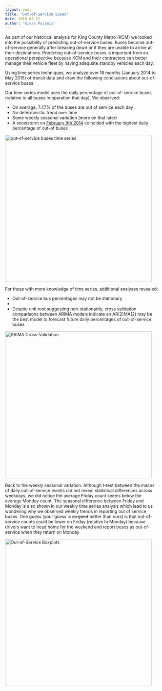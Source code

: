 ```yaml
---
layout: post
title: "Out-of-Service Buses"
date: 2015-08-21
author: "Kivan Polimis" 
---
```


As part of our historical analysis for King County Metro (KCM) we looked into the possibility of predicting out-of-service buses. Buses become out-of-service generally after breaking down or if they are unable to arrive at their destinations. Predicting out-of-service buses is important from an operational perspective because KCM and their contractors can better manage their vehicle fleet by having adequate standby vehicles each day. 

Using time series techniques, we analyze over 18 months (January 2014 to May 2015) of transit data and draw the following conclusions about out-of-service buses.

<!--more-->

Our time series model uses the daily percentage of out-of-service buses (relative to all buses in operation that day). We observed:
<ul>
<li>On average, 7.47% of the buses are out of service each day</li>
<li>No deterministic trend over time</li>
<li>Some weekly seasonal variation (more on that later)</li>
<li>A snowstorm on <a href="http://www.seattleweatherblog.com/snow/winter-wonderland-seattle-sees-biggest-february-snowfall-in-13-years/">February 9th 2014</a> coincided with the highest daily percentage of out-of buses</li>
</ul>

<img src="/blog/images/Plot - Out-of-Service Time Series.png" align = "middle" alt = "out-of-service buses time series" style="width:480px;">


For those with more knowledge of time series, additional analyses revealed:
<ul>
<li>Out-of-service bus percentages may not be stationary<li/> 
<li>Despite unit root suggesting non-stationarity, cross validation comparisons between ARIMA models indicate an AR(2)MA(2) may be the best model to forecast future daily percentages of out-of-service buses</li>
</ul>
 
<img src="/blog/images/Plot - ARIMA Cross-Validation.png" align = "middle" alt = "ARIMA Cross-Validation" style="width:480px;">


Back to the weekly seasonal variation. Although t-test between the means of daily out-of-service events did not reveal statistical differences across weekdays, we did notice the average Friday count seems below the average Monday count. The seasonal difference between Friday and Monday is also shown in our weekly time series analysis which lead to us wondering why we observed weekly trends in reporting out of service buses. One guess (your guess is <strike> as good</strike> better than ours) is that out-of-service counts could be lower on Friday (relative to Monday) because drivers want to head home for the weekend and report buses as out-of-service when they return on Monday  

<img src="/blog/images/Plot - Out-of-Service Boxplots by Day of the Week.png" align = "middle" alt = "Out-of-Service Boxplots" style="width:480px;">
 
